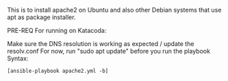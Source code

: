 This is to install apache2 on Ubuntu and also other Debian systems that use apt as package installer.

PRE-REQ For running on Katacoda:

Make sure the DNS resolution is working as expected / update the resolv.conf
For now, run "sudo apt update" before you run the playbook
Syntax:

`[ansible-playbook apache2.yml -b]`
